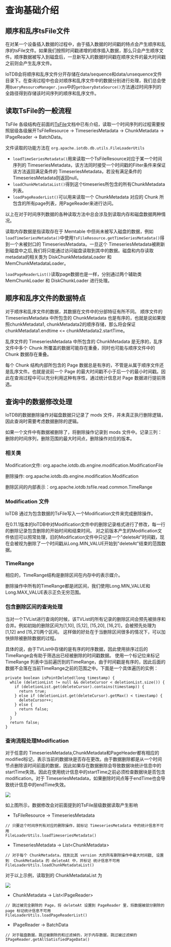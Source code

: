 <!--

    Licensed to the Apache Software Foundation (ASF) under one
    or more contributor license agreements.  See the NOTICE file
    distributed with this work for additional information
    regarding copyright ownership.  The ASF licenses this file
    to you under the Apache License, Version 2.0 (the
    "License"); you may not use this file except in compliance
    with the License.  You may obtain a copy of the License at
    
        http://www.apache.org/licenses/LICENSE-2.0
    
    Unless required by applicable law or agreed to in writing,
    software distributed under the License is distributed on an
    "AS IS" BASIS, WITHOUT WARRANTIES OR CONDITIONS OF ANY
    KIND, either express or implied.  See the License for the
    specific language governing permissions and limitations
    under the License.

-->

# 查询基础介绍

## 顺序和乱序tsFile文件

在对某一个设备插入数据的过程中，由于插入数据的时间戳的特点会产生顺序和乱序的tsFile文件。如果我们按照时间戳递增的顺序插入数据，那么只会产生顺序文件。顺序数据被写入到磁盘后，一旦新写入的数据时间戳在顺序文件的最大时间戳之前则会产生乱序文件。

IoTDB会将顺序和乱序文件分开存储在data/sequence和data/unsequence文件目录下。在查询过程中也会对顺序和乱序文件中的数据分别进行处理，我们总会使用`QueryResourceManager.java`中的`getQueryDataSource()`方法通过时间序列的全路径得到存储该时间序列的顺序和乱序文件。


## 读取TsFile的一般流程

TsFile 各级结构在前面的[TsFile](../TsFile/TsFile.md)文档中已有介绍，读取一个时间序列的过程需要按照层级各级展开TsFileResource -> TimeseriesMetadata -> ChunkMetadata -> IPageReader -> BatchData。

文件读取的功能方法在
`org.apache.iotdb.db.utils.FileLoaderUtils`

* `loadTimeSeriesMetadata()`用来读取一个TsFileResource对应于某一个时间序列的 TimeseriesMetadata，该方法同时接受一个时间戳的Filter条件来保证该方法返回满足条件的 TimeseriesMetadata，若没有满足条件的 TimeseriesMetadata则返回null。
* `loadChunkMetadataList()`得到这个timeseries所包含的所有ChunkMetadata列表。
* `loadPageReaderList()`可以用来读取一个 ChunkMetadata 对应的 Chunk 所包含的所有page列表，用PageReader来进行访问。

以上在对于时间序列数据的各种读取方法中总会涉及到读取内存和磁盘数据两种情况。

读取内存数据是指读取存在于 Memtable 中但尚未被写入磁盘的数据，例如`loadTimeSeriesMetadata()`中使用`TsFileResource.getTimeSeriesMetadata()`得到一个未被封口的 TimeseriesMetadata。一旦这个 TimeseriesMetadata被刷新到磁盘中之后,我们将只能通过访问磁盘读取到其中的数据。磁盘和内存读取metadata的相关类为 DiskChunkMetadataLoader 和 MemChunkMetadataLoader。

`loadPageReaderList()`读取page数据也是一样，分别通过两个辅助类 MemChunkLoader 和 DiskChunkLoader 进行处理。



## 顺序和乱序文件的数据特点

对于顺序和乱序文件的数据，其数据在文件中的分部特征有所不同。
顺序文件的 TimeseriesMetadata 中所包含的 ChunkMetadata 也是有序的，也就是说如果按照chunkMetadata1, chunkMetadata2的顺序存储，那么将会保证chunkMetadata1.endtime <= chunkMetadata2.startTime。

乱序文件的 TimeseriesMetadata 中所包含的 ChunkMetadata 是无序的，乱序文件中多个 Chunk 所覆盖的数据可能存在重叠，同时也可能与顺序文件中的 Chunk 数据存在重叠。

每个 Chunk 结构内部所包含的 Page 数据总是有序的，不管是从属于顺序文件还是乱序文件。也就是说前一个 Page 的最大时间戳不小于后一个的最小时间戳。因此在查询过程中可以充分利用这种有序性，通过统计信息对 Page 数据进行提前筛选。



## 查询中的数据修改处理

IoTDB的数据删除操作对磁盘数据只记录了 mods 文件，并未真正执行删除逻辑，因此查询时需要考虑数据删除的逻辑。

如果一个文件中有数据被删除了，将删除操作记录到 mods 文件中。记录三列：删除的时间序列，删除范围的最大时间点，删除操作对应的版本。

### 相关类
Modification文件: org.apache.iotdb.db.engine.modification.ModificationFile

删除操作: org.apache.iotdb.db.engine.modification.Modification

删除区间的内部表示：org.apache.iotdb.tsfile.read.common.TimeRange

### Modification 文件
IoTDB 通过为包含数据的TsFile写入一个Modification文件来完成删除操作。

在0.11.1版本的IoTDB中对Modification文件中的删除记录格式进行了修改，每一行的删除记录包含删除的开始时间和结束时间。
对之前版本产生的Modification文件依旧可以照常处理，旧的Modification文件中只记录一个"deleteAt"时间戳，现在会被视为删除了一个时间戳从Long.MIN_VALUE开始到"deleteAt"结束的范围数据。

### TimeRange
相应的，TimeRange结构是删除区间在内存中的表示媒介。

删除操作中所有的TimeRange都是闭区间，我们使用Long.MIN_VALUE和Long.MAX_VALUE表示正负无穷范围。

### 包含删除区间的查询处理
当对一个TVList进行查询的时候，该TVList的所有记录的删除区间会预先被排序和合并。例如初始的删除区间为[1,10], [5,12], [15,20], [16,21]，会被预先处理为[1,12] and [15,21]两个区间。
这样做的好处在于当删除区间很多的情况下，可以加快排除被删除数据的过程。

具体的说，由于TVList中存储的是有序的时序数据，因此使用排序过后的TimeRange会有助于筛选出已经被删除的时间戳数据。
使用一个标记位来标记TimeRange 列表中当前遍历到的TimeRange，由于时间戳是有序的，因此后面的数据不会落在当前TimeRange之前的范围之中。下面是一个具体遍历的实例：
```
private boolean isPointDeleted(long timestamp) {
  while (deletionList != null && deleteCursor < deletionList.size()) {
    if (deletionList.get(deleteCursor).contains(timestamp)) {
      return true;
    } else if (deletionList.get(deleteCursor).getMax() < timestamp) {
      deleteCursor++;
    } else {
      return false;
    }
  }
  return false;
}
```

### 查询流程处理Modification

对于任意的 TimeseriesMetadata,ChunkMetadata和PageHeader都有相应的modified标记，表示当前的数据块是否存在更改。由于数据删除都是从一个时间节点删除该时间前面的数据，因此如果存在数据删除会导致数据块统计信息中的startTime失效。因此在使用统计信息中的startTime之前必须检查数据块是否包含modification。对于 TimeseriesMetadata，如果删除时间点等于endTime也会导致统计信息中的endTime失效。


![](https://user-images.githubusercontent.com/59866276/87266560-27fc4880-c4f8-11ea-9c8f-6794a9c599cb.jpg)

如上图所示，数据修改会对前面提到的TsFile层级数据读取产生影响
* TsFileResource -> TimeseriesMetadata

```
// 只要这个时间序列有对应的删除操作，就标记 TimeseriesMetadata 中的统计信息不可用
FileLoaderUtils.loadTimeseriesMetadata()
```

* TimeseriesMetadata -> List\<ChunkMetadata\>

```
// 对于每个 ChunkMetadata，找到比其 version 大的所有删除操作中最大时间戳, 设置到  ChunkMetadata 的 deleteAt 中，并标记 统计信息不可用
FileLoaderUtils.loadChunkMetadataList()
```

对于以上示例，读取到的 ChunkMetadataList 为

![](https://user-images.githubusercontent.com/59866276/87266976-0b144500-c4f9-11ea-95b3-15d60d2b7416.jpg)

* ChunkMetadata -> List\<IPageReader\>

```
// 跳过被完全删除的 Page，将 deleteAt 设置到 PageReader 里，将数据被部分删除的 page 标记统计信息不可用
FileLoaderUtils.loadPageReaderList()
```

* IPageReader -> BatchData

```
// 对于磁盘数据，跳过被删除的和过滤掉的，对于内存数据，跳过被过滤掉的
IPageReader.getAllSatisfiedPageData()
```